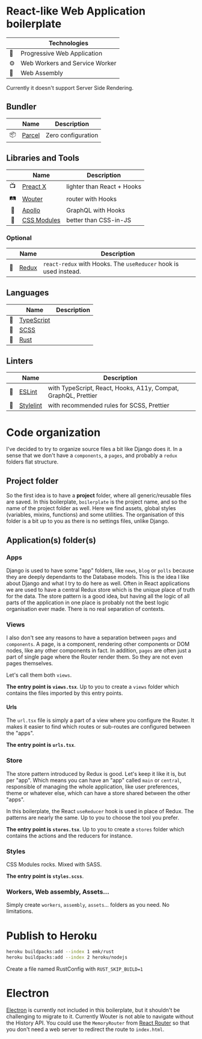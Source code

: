 # React-like Web Application boilerplate

| | Technologies |
| --- | --- |
| 📱 | Progressive Web Application |
| ⚙️ | Web Workers and Service Worker |
| 🧬 | Web Assembly |

Currently it doesn't support Server Side Rendering.

## Bundler
| | Name | Description |
| :---: | --- | --- |
| 📦 | [Parcel](https://parceljs.org/) | Zero configuration |

## Libraries and Tools
| | Name | Description |
| :---: | --- | --- |
| 📺 | [Preact X](https://preactjs.com/) | lighter than React + Hooks |
| 🛤 | [Wouter](https://github.com/molefrog/wouter) | router with Hooks |
| 🚡 | [Apollo](https://www.apollographql.com/) | GraphQL with Hooks |
| 🎊 | [CSS Modules](https://github.com/css-modules/css-modules) | better than CSS-in-JS |

### Optional
| | Name | Description |
| :---: | --- | --- |
| 📑 | [Redux](https://redux.js.org/) | `react-redux` with Hooks. The `useReducer` hook is used instead. |

## Languages
| | Name | Description |
| :---: | --- | --- |
| 📜 | [TypeScript](https://www.typescriptlang.org/) | |
| 💎 | [SCSS](https://sass-lang.com/) | |
| 🧬 | [Rust](https://www.rust-lang.org/) | |

## Linters
| | Name | Description |
| :---: | --- | --- |
| 🧽 | [ESLint](https://eslint.org/) | with TypeScript, React, Hooks, A11y, Compat, GraphQL, Prettier |
| 🧽 | [Stylelint](https://stylelint.io/) | with recommended rules for SCSS, Prettier |

# Code organization
I've decided to try to organize source files a bit like Django does it. In a sense that we don't have a `components`, a
`pages`, and probably a `redux` folders flat structure.

## Project folder
So the first idea is to have a **project** folder, where all generic/reusable files are saved. In this boilerplate,
`boilerplate` is the project name, and so the name of the project folder as well.
Here we find assets, global styles (variables, mixins, functions) and some utilities. The organisation of this folder
is a bit up to you as there is no settings files, unlike Django.

## Application(s) folder(s)
### Apps
Django is used to have some "app" folders, like `news`, `blog` or `polls` because they are deeply dependants to the
Database models. This is the idea I like about Django and what I try to do here as well.
Often in React applications we are used to have a central Redux store which is the unique place of truth for the data.
The store pattern is a good idea, but having all the logic of all parts of the application in one place is probably
not the best logic organisation ever made. There is no real separation of contexts.

### Views
I also don't see any reasons to have a separation between `pages` and `components`. A page, is a component, rendering
other components or DOM nodes, like any other components in fact. In addition, `pages` are often just a part of single
page where the Router render them. So they are not even pages themselves.

Let's call them both `views`.

**The entry point is `views.tsx`**.
Up to you to create a `views` folder which contains the files imported by this entry points.

#### Urls
The `url.tsx` file is simply a part of a view where you configure the Router. It makes it easier to find which routes or
sub-routes are configured between the "apps".

**The entry point is `urls.tsx`**.

### Store
The store pattern introduced by Redux is good. Let's keep it like it is, but per "app". Which means you can have an "app"
called `main` or `central`, responsible of managing the whole application, like user preferences, theme or whatever else,
 which can have a store shared between the other "apps".

In this boilerplate, the React `useReducer` hook is used in place of Redux. The patterns are nearly the same.
Up to you to choose the tool you prefer.

**The entry point is `stores.tsx`**.
Up to you to create a `stores` folder which contains the actions and the reducers for instance.

### Styles
CSS Modules rocks. Mixed with SASS.

**The entry point is `styles.scss`**.

### Workers, Web assembly, Assets...
Simply create `workers`, `assembly`, `assets`... folders as you need. No limitations.

# Publish to Heroku

```bash
heroku buildpacks:add --index 1 emk/rust
heroku buildpacks:add --index 2 heroku/nodejs
```

Create a file named RustConfig with `RUST_SKIP_BUILD=1`

# Electron
[Electron](https://electronjs.org/) is currently not included in this boilerplate, but it shouldn't be challenging
to migrate to it. Currently Wouter is not able to navigate without the History API. You could use the
`MemoryRouter` from [React Router](https://reacttraining.com/react-router/) so that you don't need a web server
to redirect the route to `index.html`.
